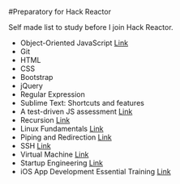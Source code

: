 #Preparatory for Hack Reactor

Self made list to study before I join Hack Reactor.

* Object-Oriented JavaScript [Link](https://www.udacity.com/course/object-oriented-javascript--ud015)
* Git
* HTML
* CSS
* Bootstrap
* jQuery
* Regular Expression
* Sublime Text: Shortcuts and features
* A test-driven JS assessment [Link](https://github.com/rmurphey/js-assessment)
* Recursion [Link](http://reinhard.io/)
* Linux Fundamentals [Link](http://www.funtoo.org/Linux_Fundamentals,_Part_1)
* Piping and Redirection [Link](http://ryanstutorials.net/linuxtutorial/piping.php)
* SSH [Link](http://code.tutsplus.com/tutorials/ssh-what-and-how--net-25138)
* Virtual Machine [Link](http://en.wikipedia.org/wiki/Virtual_machine)
* Startup Engineering [Link](https://www.coursera.org/course/startup)
* iOS App Development Essential Training [Link](http://www.lynda.com/iOS-tutorials/iOS-App-Development-Essential-Training/159179-2.html)